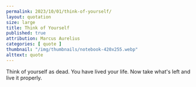 ```yaml
---
permalink: 2023/10/01/think-of-yourself/
layout: quotation
size: large
title: Think of Yourself
published: true
attribution: Marcus Aurelius
categories: [ quote ]
thumbnail: "/img/thumbnails/notebook-420x255.webp"
alttext: quote
---
```


Think of yourself as dead. You have lived your life. Now take what's left and live it properly.
